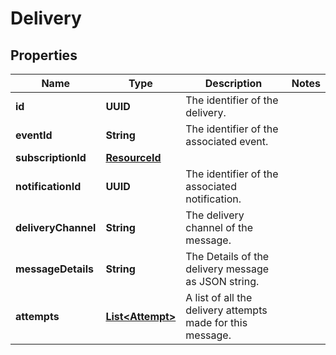 

# Delivery


## Properties

Name | Type | Description | Notes
------------ | ------------- | ------------- | -------------
**id** | **UUID** | The identifier of the delivery. | 
**eventId** | **String** | The identifier of the associated event. | 
**subscriptionId** | [**ResourceId**](ResourceId.md) |  | 
**notificationId** | **UUID** | The identifier of the associated notification. | 
**deliveryChannel** | **String** | The delivery channel of the message. | 
**messageDetails** | **String** | The Details of the delivery message as JSON string. | 
**attempts** | [**List&lt;Attempt&gt;**](Attempt.md) | A list of all the delivery attempts made for this message. | 



